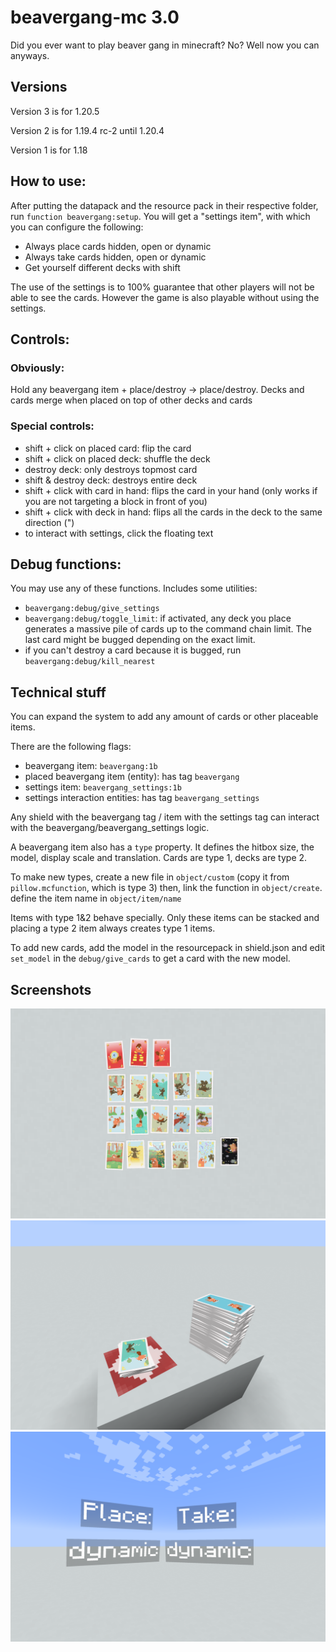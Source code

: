 # beavergang-mc 3.0

Did you ever want to play beaver gang in minecraft? No? Well now you can anyways.

## Versions
Version 3 is for 1.20.5

Version 2 is for 1.19.4 rc-2 until 1.20.4

Version 1 is for 1.18

## How to use:
After putting the datapack and the resource pack in their respective folder, run `function beavergang:setup`.
You will get a "settings item", with which you can configure the following:

- Always place cards hidden, open or dynamic
- Always take cards hidden, open or dynamic
- Get yourself different decks with shift

The use of the settings is to 100% guarantee that other players will not be able to see the cards. However the game is also playable without using the settings. 

## Controls:

### Obviously:
Hold any beavergang item + place/destroy -> place/destroy.
Decks and cards merge when placed on top of other decks and cards

### Special controls:
- shift + click on placed card: flip the card
- shift + click on placed deck: shuffle the deck
- destroy deck: only destroys topmost card
- shift & destroy deck: destroys entire deck
- shift + click with card in hand: flips the card in your hand (only works if you are not targeting a block in front of you)
- shift + click with deck in hand: flips all the cards in the deck to the same direction (")
- to interact with settings, click the floating text

## Debug functions:
You may use any of these functions. Includes some utilities:
- `beavergang:debug/give_settings`
- `beavergang:debug/toggle_limit`: if activated, any deck you place generates a massive pile of cards up to the command chain limit. The last card might be bugged depending on the exact limit.
- if you can't destroy a card because it is bugged, run `beavergang:debug/kill_nearest`

## Technical stuff
You can expand the system to add any amount of cards or other placeable items.

There are the following flags:
- beavergang item: `beavergang:1b`
- placed beavergang item (entity): has tag `beavergang`
- settings item: `beavergang_settings:1b`
- settings interaction entities: has tag `beavergang_settings`

Any shield with the beavergang tag / item with the settings tag can interact with the beavergang/beavergang_settings logic.

A beavergang item also has a `type` property.
It defines the hitbox size, the model, display scale and translation. Cards are type 1, decks are type 2.

To make new types, create a new file in `object/custom` (copy it from `pillow.mcfunction`, which is type 3) then, link the function in `object/create`. define the item name in `object/item/name`

Items with type 1&2 behave specially. Only these items can be stacked and placing a type 2 item always creates type 1 items.

To add new cards, add the model in the resourcepack in shield.json and edit `set_model` in the `debug/give_cards` to get a card with the new model.

## Screenshots
![all cards](https://github.com/Avvvvvvie/beavergang-mc/blob/main/1.19.4/screenshots/2023-12-20_17.05.25.png)
![decks](https://github.com/Avvvvvvie/beavergang-mc/blob/main/1.19.4/screenshots/2023-12-20_17.07.42.png)
![settings](https://github.com/Avvvvvvie/beavergang-mc/blob/main/1.19.4/screenshots/2023-12-20_17.09.11.png)
